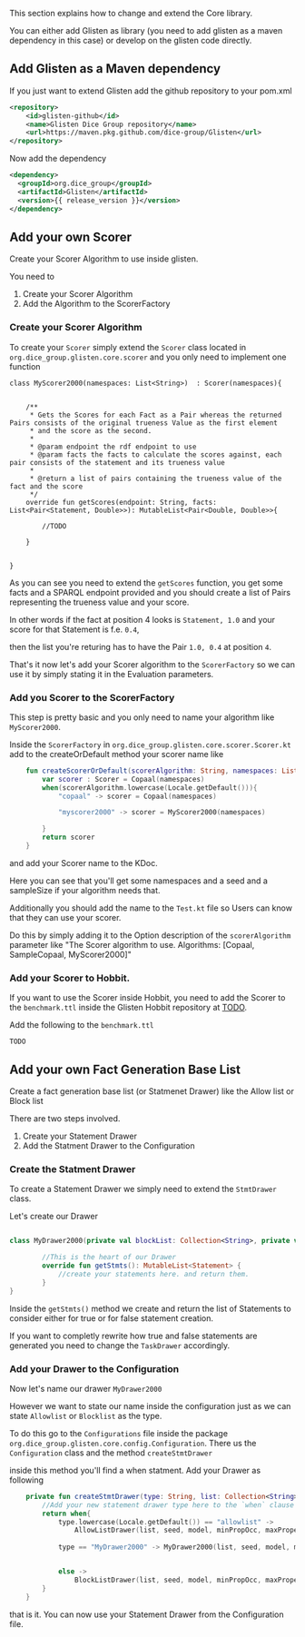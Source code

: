 This section explains how to change and extend the Core library.

You can either add Glisten as library (you need to add glisten as a maven dependency in this case) or develop on the glisten code directly.

## Add Glisten as a Maven dependency

If you just want to extend Glisten add the github repository to your pom.xml

```xml
<repository>
    <id>glisten-github</id>
    <name>Glisten Dice Group repository</name>
    <url>https://maven.pkg.github.com/dice-group/Glisten</url>
</repository>

```

Now add the dependency

```xml
<dependency>
  <groupId>org.dice_group</groupId>
  <artifactId>Glisten</artifactId>
  <version>{{ release_version }}</version>
</dependency> 
```



## Add your own Scorer

Create your Scorer Algorithm to use inside glisten.

You need to 

1. Create your Scorer Algorithm
2. Add the Algorithm to the ScorerFactory

### Create your Scorer Algorithm

To create your `Scorer` simply extend the `Scorer` class located in `org.dice_group.glisten.core.scorer`  and you  only need to implement one function

```
class MyScorer2000(namespaces: List<String>)  : Scorer(namespaces){


    /**
     * Gets the Scores for each Fact as a Pair whereas the returned Pairs consists of the original trueness Value as the first element
     * and the score as the second.
     *
     * @param endpoint the rdf endpoint to use
     * @param facts the facts to calculate the scores against, each pair consists of the statement and its trueness value
     *
     * @return a list of pairs containing the trueness value of the fact and the score
     */
    override fun getScores(endpoint: String, facts: List<Pair<Statement, Double>>): MutableList<Pair<Double, Double>>{

        //TODO

    }


}

```

As you can see you need to extend the `getScores` function, you get some facts and a SPARQL endpoint provided and you should create a list of Pairs representing the trueness value and your score. 

In other words if the fact at position 4 looks is `Statement, 1.0` and your score for that Statement is f.e. `0.4`, 

then the list you're returing has to have the Pair `1.0, 0.4` at position `4`.


That's it now let's add your Scorer algorithm to the `ScorerFactory` so we can use it by simply stating it in the Evaluation parameters.


### Add you Scorer to the ScorerFactory 

This step is pretty basic and you only need to name your algorithm like `MyScorer2000`. 

Inside the `ScorerFactory` in `org.dice_group.glisten.core.scorer.Scorer.kt` add to the createOrDefault method your scorer name like

```kotlin
    fun createScorerOrDefault(scorerAlgorithm: String, namespaces: List<String>, seed: Long, sampleSize: Int) : Scorer  {
        var scorer : Scorer = Copaal(namespaces)
        when(scorerAlgorithm.lowercase(Locale.getDefault())){
            "copaal" -> scorer = Copaal(namespaces)

            "myscorer2000" -> scorer = MyScorer2000(namespaces)

        }
        return scorer
    }

```

and add your Scorer name to the KDoc. 

Here you can see that you'll get some namespaces and a seed and a sampleSize if your algorithm needs that.


Additionally you should add the name to the `Test.kt` file so Users can know that they can use your scorer.

Do this by simply adding it to the Option description of the `scorerAlgorithm`  parameter like "The Scorer algorithm to use. Algorithms: [Copaal, SampleCopaal, MyScorer2000]"


### Add your Scorer to Hobbit.

If you want to use the Scorer inside Hobbit, you need to add the Scorer to the `benchmark.ttl` inside the Glisten Hobbit repository at [TODO]().

Add the following to the `benchmark.ttl`

```ttl
TODO
```


## Add your own Fact Generation Base List

Create a fact generation base list (or Statmenet Drawer) like the Allow list or Block list 


There are two steps involved.

1. Create your Statement Drawer
2. Add the Statment Drawer to the Configuration


### Create the Statment Drawer


To create a Statement Drawer we simply need to extend the `StmtDrawer` class.

Let's create our Drawer 

```kotlin

class MyDrawer2000(private val blockList: Collection<String>, private val seed: Long, override val model : Model, private val minPropOcc: Int, private val maxPropertyLimit: Int) : StmtDrawer(seed, model, minPropOcc, maxPropertyLimit) {

		//This is the heart of our Drawer
	    override fun getStmts(): MutableList<Statement> {
	    	//create your statements here. and return them.
	    }	
}
```


Inside the `getStmts()` method we create and return the list of Statements to consider either for true or for false statement creation. 

If you want to completly rewrite how true and false statements are generated you need to change the `TaskDrawer` accordingly. 


### Add your Drawer to the Configuration

Now let's name our drawer `MyDrawer2000`

However we want to state our name inside the configuration just as we can state `Allowlist` or `Blocklist` as the type. 

To do this go to the `Configurations` file inside the package `org.dice_group.glisten.core.config.Configuration`.
There us the `Configuration` class and the method `createStmtDrawer` 

inside this method you'll find a when statment. 
Add your Drawer as following

```kotlin
    private fun createStmtDrawer(type: String, list: Collection<String>, seed: Long, model: Model, minPropOcc: Int, maxPropertyLimit: Int  ): StmtDrawer {
        //Add your new statement drawer type here to the `when` clause
        return when{
            type.lowercase(Locale.getDefault()) == "allowlist" ->
                AllowListDrawer(list, seed, model, minPropOcc, maxPropertyLimit)
            
            type == "MyDrawer2000" -> MyDrawer2000(list, seed, model, minPropOcc, maxPropertyLimit)


            else ->
                BlockListDrawer(list, seed, model, minPropOcc, maxPropertyLimit)
        }
    }
```

that is it. You can now use your Statement Drawer from the Configuration file. 
